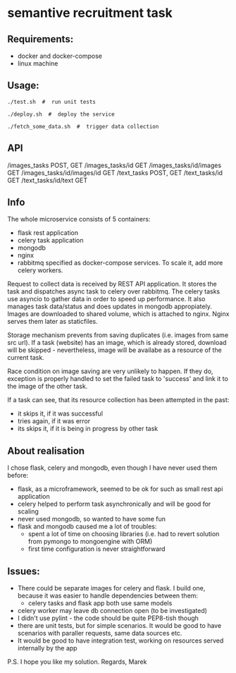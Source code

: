 # semantive recruitment task

## Requirements:
- docker and docker-compose
- linux machine

## Usage:
```
./test.sh  #  run unit tests
```
```
./deploy.sh  #  deploy the service
```
```
./fetch_some_data.sh  #  trigger data collection
```

## API
/images_tasks  POST, GET
/images_tasks/id  GET
/images_tasks/id/images GET
/images_tasks/id/images/id  GET
/text_tasks POST, GET
/text_tasks/id GET
/text_tasks/id/text GET


## Info
The whole microservice consists of 5 containers:
- flask rest application
- celery task application
- mongodb
- nginx
- rabbitmq
specified as docker-compose services. To scale it, add more celery workers.

Request to collect data is received by REST API application. It stores the task and dispatches async task to celery over rabbitmq.
The celery tasks use asyncio to gather data in order to speed up performance. It also manages task data/status and does 
updates in mongodb appropiately. 
Images are downloaded to shared volume, which is attached to nginx. Nginx serves them later as staticfiles.

Storage mechanism prevents from saving duplicates (i.e. images from same src url).
If a task (website) has an image, which is already stored, download will be skipped - nevertheless, image will be availabe as a resource of the current task. 

Race condition on image saving are very unlikely to happen. 
If they do, exception is properly handled to set the failed task to 'success' and link it to the image of the other task.

If a task can see, that its resource collection has been attempted in the past:
 - it skips it, if it was successful
 - tries again, if it was error
 - its skips it, if it is being in progress by other task
 
 ## About realisation
 I chose flask, celery and mongodb, even though I have never used them before:
 - flask, as a microframework, seemed to be ok for such as small rest api application
 - celery helped to perform task asynchronically and will be good for scaling
 - never used mongodb, so wanted to have some fun
 - flask and mongodb caused me a lot of troubles:
   - spent a lot of time on choosing libraries (i.e. had to revert solution from pymongo to mongoengine with ORM)
   - first time configuration is never straightforward
   
 ## Issues:
  - There could be separate images for celery and flask. I build one, because it was easier to handle dependencies between them:
    - celery tasks and flask app both use same models
  - celery worker may leave db connection open (to be investigated)
  - I didn't use pylint - the code should be quite PEP8-tish though 
  - there are unit tests, but for simple scenarios. It would be good to have scenarios with paraller requests, same data sources etc.
  - It would be good to have integration test, working on resources served internally by the app
  
  P.S. I hope you like my solution.
  Regards,
  Marek
 
 


